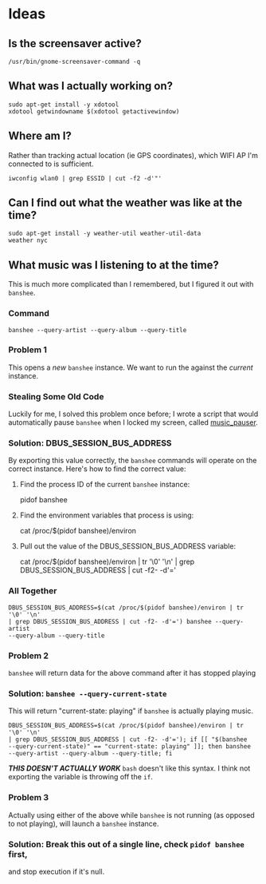 Ideas
=====

Is the screensaver active?
--------------------------

    /usr/bin/gnome-screensaver-command -q


What was I actually working on?
-------------------------------

    sudo apt-get install -y xdotool
    xdotool getwindowname $(xdotool getactivewindow)


Where am I?
-----------

Rather than tracking actual location (ie GPS coordinates), which WIFI AP I'm
connected to is sufficient.

    iwconfig wlan0 | grep ESSID | cut -f2 -d'"'


Can I find out what the weather was like at the time?
-----------------------------------------------------

    sudo apt-get install -y weather-util weather-util-data
    weather nyc


What music was I listening to at the time?
------------------------------------------
This is much more complicated than I remembered, but I figured it out with
``banshee``.

### Command

    banshee --query-artist --query-album --query-title

### Problem 1

This opens a *new* ``banshee`` instance. We want to run the against the
*current* instance.

### Stealing Some Old Code

Luckily for me, I solved this problem once before; I wrote a script that would
automatically pause ``banshee`` when I locked my screen, called
[music_pauser](https://bitbucket.org/charlesthomas/music_pauser).

### Solution: DBUS_SESSION_BUS_ADDRESS

By exporting this value correctly, the ``banshee`` commands will operate on the
correct instance. Here's how to find the correct value:

1. Find the process ID of the current ``banshee`` instance:

    pidof banshee

1. Find the environment variables that process is using:

    cat /proc/$(pidof banshee)/environ

1. Pull out the value of the DBUS_SESSION_BUS_ADDRESS variable:

    cat /proc/$(pidof banshee)/environ | tr '\0' '\n' | grep DBUS_SESSION_BUS_ADDRESS | cut -f2- -d'='

### All Together

    DBUS_SESSION_BUS_ADDRESS=$(cat /proc/$(pidof banshee)/environ | tr '\0' '\n'
    | grep DBUS_SESSION_BUS_ADDRESS | cut -f2- -d'=') banshee --query-artist
    --query-album --query-title

### Problem 2

``banshee`` will return data for the above command after it has stopped playing

### Solution: ``banshee --query-current-state``

This will return "current-state: playing" if ``banshee`` is actually playing
music.

    DBUS_SESSION_BUS_ADDRESS=$(cat /proc/$(pidof banshee)/environ | tr '\0' '\n'
    | grep DBUS_SESSION_BUS_ADDRESS | cut -f2- -d'='); if [[ "$(banshee
    --query-current-state)" == "current-state: playing" ]]; then banshee
    --query-artist --query-album --query-title; fi

***THIS DOESN'T ACTUALLY WORK*** ``bash`` doesn't like this syntax. I think not
exporting the variable is throwing off the ``if``.

### Problem 3

Actually using either of the above while ``banshee`` is not running (as opposed
to not playing), will launch a ``banshee`` instance.

### Solution: Break this out of a single line, check ``pidof banshee`` first,
and stop execution if it's null.
